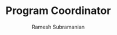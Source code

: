 ---
layout: post
title: Program Coordinator
author: Ramesh Subramanian
school: Louisiana State University, School of Veterinary Medicine
project-type: TestElement
image: "subramanian_ramesh.jpg"
categories: project-investigator
email: ramji@lsu.edu
phone: 
zip: 70803
city: Baton Rouge
state: Louisiana
link: https://www.lsu.edu/vetmed/faculty/subramanian.php
---